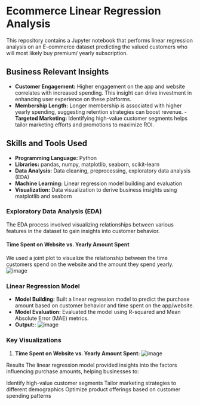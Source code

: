   # Ecommerce Linear Regression Analysis

This repository contains a Jupyter notebook that performs linear regression analysis on an E-commerce dataset predicting the valued customers who will most likely buy premium/ yearly subscription.

## Business Relevant Insights

- **Customer Engagement:** Higher engagement on the app and website correlates with increased spending. This insight can drive investment in enhancing user experience on these platforms.
- **Membership Length:** Longer membership is associated with higher yearly spending, suggesting retention strategies can boost revenue.
-**Targeted Marketing:** Identifying high-value customer segments helps tailor marketing efforts and promotions to maximize ROI.

## Skills and Tools Used

- **Programming Language:** Python
- **Libraries:** pandas, numpy, matplotlib, seaborn, scikit-learn
- **Data Analysis:** Data cleaning, preprocessing, exploratory data analysis (EDA)
- **Machine Learning:** Linear regression model building and evaluation
- **Visualization:** Data visualization to derive business insights using matplotlib and seaborn

### Exploratory Data Analysis (EDA)

The EDA process involved visualizing relationships between various features in the dataset to gain insights into customer behavior.


#### Time Spent on Website vs. Yearly Amount Spent

We used a joint plot to visualize the relationship between the time customers spend on the website and the amount they spend yearly.
![image](https://github.com/user-attachments/assets/06bcb1d2-afef-4219-8a01-eb2c935d5aef)


### Linear Regression Model

- **Model Building:** Built a linear regression model to predict the purchase amount based on customer behavior and time spent on the app/website.
- **Model Evaluation:** Evaluated the model using R-squared and Mean Absolute Error (MAE) metrics.
- **Output:**:
  ![image](https://github.com/user-attachments/assets/6065591d-0e57-4e0d-872e-0b951b51f291)


### Key Visualizations

1. **Time Spent on Website vs. Yearly Amount Spent:**
   ![image](https://github.com/user-attachments/assets/5ec596e3-21c4-43ae-9ea2-dba297aeb88d)


Results
The linear regression model provided insights into the factors influencing purchase amounts, helping businesses to:

Identify high-value customer segments
Tailor marketing strategies to different demographics
Optimize product offerings based on customer spending patterns
